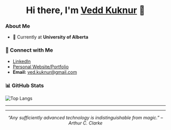 <!-- Replace the text placeholders (e.g., Your Name, Your Title, etc.) with your own details -->

<h1 align="center">Hi there, I'm <a href="https://github.com/YourUsername">Vedd Kuknur</a> 👋</h1>


### About Me

- 💼 Currently at **University of Alberta**

### 🤝 Connect with Me

- [LinkedIn](https://www.linkedin.com/in/veddkuknur/)
- [Personal Website/Portfolio](https://veddkuknur.github.io/)
- **Email:** [ved.kuknur@gmail.com](mailto:ved.kuknur@gmail.com)

### 📊 GitHub Stats


![Top Langs](https://github-readme-stats.vercel.app/api/top-langs/?username=Veddkuknur&layout=compact&theme=transparent)

---



---

<p align="center">
  <em>
    “Any sufficiently advanced technology is indistinguishable from magic.” – Arthur C. Clarke
  </em>
</p>
